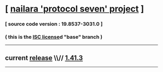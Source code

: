 
# [ [nailara 'protocol seven' project](http://src.nailara.net/) ]

### [ source code version : 19.8537-3031.0 ]

### ( this is the [ISC license](license)d "base" branch )
---
## current [release](https://github.com/anotherlink/nailara/releases) \\\\// [1.41.3](https://github.com/anotherlink/nailara/releases/tag/1.41.3)
---
